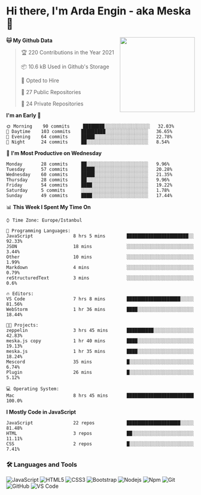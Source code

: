 # Hi there, I'm Arda Engin - aka Meska 👋

<img align='right' src='https://user-images.githubusercontent.com/5713670/87202985-820dcb80-c2b6-11ea-9f56-7ec461c497c3.gif' width='200"'>

<!--START_SECTION:waka-->
**🐱 My Github Data** 

> 🏆 220 Contributions in the Year 2021
 > 
> 📦 10.6 kB Used in Github's Storage 
 > 
> 💼 Opted to Hire
 > 
> 📜 27 Public Repositories 
 > 
> 🔑 24 Private Repositories  
 > 
**I'm an Early 🐤** 

```text
🌞 Morning    90 commits     ████████░░░░░░░░░░░░░░░░░   32.03% 
🌆 Daytime    103 commits    █████████░░░░░░░░░░░░░░░░   36.65% 
🌃 Evening    64 commits     █████░░░░░░░░░░░░░░░░░░░░   22.78% 
🌙 Night      24 commits     ██░░░░░░░░░░░░░░░░░░░░░░░   8.54%

```
📅 **I'm Most Productive on Wednesday** 

```text
Monday       28 commits     ██░░░░░░░░░░░░░░░░░░░░░░░   9.96% 
Tuesday      57 commits     █████░░░░░░░░░░░░░░░░░░░░   20.28% 
Wednesday    60 commits     █████░░░░░░░░░░░░░░░░░░░░   21.35% 
Thursday     28 commits     ██░░░░░░░░░░░░░░░░░░░░░░░   9.96% 
Friday       54 commits     ████░░░░░░░░░░░░░░░░░░░░░   19.22% 
Saturday     5 commits      ░░░░░░░░░░░░░░░░░░░░░░░░░   1.78% 
Sunday       49 commits     ████░░░░░░░░░░░░░░░░░░░░░   17.44%

```


📊 **This Week I Spent My Time On** 

```text
⌚︎ Time Zone: Europe/Istanbul

💬 Programming Languages: 
JavaScript               8 hrs 5 mins        ███████████████████████░░   92.33% 
JSON                     18 mins             ░░░░░░░░░░░░░░░░░░░░░░░░░   3.44% 
Other                    10 mins             ░░░░░░░░░░░░░░░░░░░░░░░░░   1.99% 
Markdown                 4 mins              ░░░░░░░░░░░░░░░░░░░░░░░░░   0.79% 
reStructuredText         3 mins              ░░░░░░░░░░░░░░░░░░░░░░░░░   0.6%

🔥 Editors: 
VS Code                  7 hrs 8 mins        ████████████████████░░░░░   81.56% 
WebStorm                 1 hr 36 mins        ████░░░░░░░░░░░░░░░░░░░░░   18.44%

🐱‍💻 Projects: 
zeppelin                 3 hrs 45 mins       ██████████░░░░░░░░░░░░░░░   42.83% 
meska.js copy            1 hr 40 mins        ████░░░░░░░░░░░░░░░░░░░░░   19.13% 
meska.js                 1 hr 35 mins        ████░░░░░░░░░░░░░░░░░░░░░   18.24% 
Mescord                  35 mins             █░░░░░░░░░░░░░░░░░░░░░░░░   6.74% 
Plugin                   26 mins             █░░░░░░░░░░░░░░░░░░░░░░░░   5.12%

💻 Operating System: 
Mac                      8 hrs 45 mins       █████████████████████████   100.0%

```

**I Mostly Code in JavaScript** 

```text
JavaScript               22 repos            ████████████████████░░░░░   81.48% 
HTML                     3 repos             ██░░░░░░░░░░░░░░░░░░░░░░░   11.11% 
CSS                      2 repos             █░░░░░░░░░░░░░░░░░░░░░░░░   7.41%

```



<!--END_SECTION:waka-->


### 🛠 Languages and Tools
![JavaScript](https://img.shields.io/badge/-JavaScript-%23F7DF1C?style=flat-square&logo=javascript&logoColor=000000&color=%23FFCE5A)
![HTML5](https://img.shields.io/badge/-HTML5-%23E44D27?style=flat-square&logo=html5&logoColor=ffffff)
![CSS3](https://img.shields.io/badge/-CSS3-%231572B6?style=flat-square&logo=css3)
![Bootstrap](https://img.shields.io/badge/-Bootstrap-563D7C?style=flat-square&logo=Bootstrap)
![Nodejs](https://img.shields.io/badge/-Nodejs-339933?style=flat-square&logo=Node.js&logoColor=ffffff)
![Npm](https://img.shields.io/badge/-npm-CB3837?style=flat-square&logo=npm)
![Git](https://img.shields.io/badge/-Git-%23F05032?style=flat-square&logo=git&logoColor=%23ffffff)
![GitHub](https://img.shields.io/badge/-GitHub-181717?style=flat-square&logo=github)
![VS Code](http://img.shields.io/badge/-VS%20Code-007ACC?style=flat-square&logo=visual-studio-code&logoColor=ffffff)
